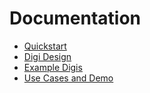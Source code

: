 # Documentation

* [Quickstart](quickstart.md)
* [Digi Design](design.md)
* [Example Digis](https://github.com/digi-project/examples)
* [Use Cases and Demo](https://github.com/digi-project/demo)
